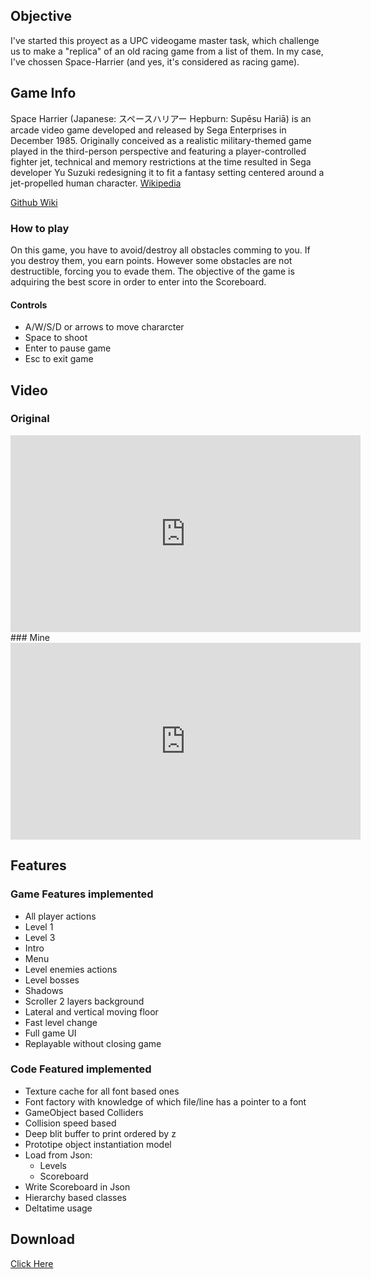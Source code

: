 ## Objective
I've started this proyect as a UPC videogame master task, which challenge us to make a "replica" of an old racing game from a list of them. In my case, I've chossen Space-Harrier (and yes, it's considered as racing game).

## Game Info
Space Harrier (Japanese: スペースハリアー Hepburn: Supēsu Hariā) is an arcade video game developed and released by Sega Enterprises in December 1985. Originally conceived as a realistic military-themed game played in the third-person perspective and featuring a player-controlled fighter jet, technical and memory restrictions at the time resulted in Sega developer Yu Suzuki redesigning it to fit a fantasy setting centered around a jet-propelled human character. [Wikipedia](https://en.wikipedia.org/wiki/Space_Harrier)

[Github Wiki](https://github.com/Moaif/Space-Harrier-Game/wiki)

### How to play
On this game, you have to avoid/destroy all obstacles comming to you. If you destroy them, you earn points. However some obstacles are not destructible, forcing you to evade them. The objective of the game is adquiring the best score in order to enter into the Scoreboard. 

#### Controls
- A/W/S/D or arrows to move chararcter
- Space  to shoot
- Enter to pause game
- Esc to exit game

## Video

### Original
<iframe width="560" height="315" src="https://www.youtube.com/embed/Ia9l6qCxayg" frameborder="0" allowfullscreen></iframe>
### Mine
<iframe width="560" height="315" src="https://www.youtube.com/embed/DWs5byacVXc" frameborder="0" allowfullscreen></iframe>

## Features

### Game Features implemented

- All player actions
- Level 1
- Level 3
- Intro
- Menu
- Level enemies actions
- Level bosses
- Shadows
- Scroller 2 layers background
- Lateral and vertical moving floor
- Fast level change
- Full game UI
- Replayable without closing game

### Code Featured implemented

- Texture cache for all font based ones
- Font factory with knowledge of which file/line has a pointer to a font
- GameObject based Colliders
- Collision speed based
- Deep blit buffer to print ordered by z
- Prototipe object instantiation model
- Load from Json:
  - Levels
  - Scoreboard
- Write Scoreboard in Json
- Hierarchy based classes
- Deltatime usage

## Download

[Click Here](https://github.com/Moaif/Space-Harrier-Game/releases)
